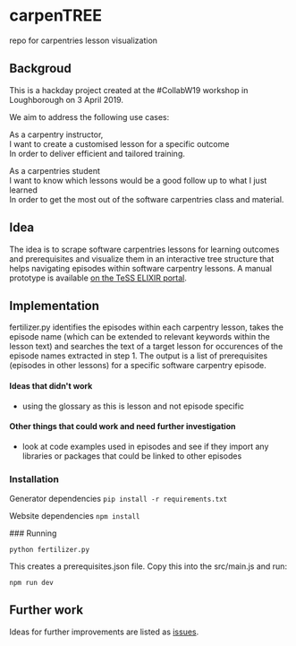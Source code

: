 # carpenTREE
repo for carpentries lesson visualization

## Backgroud

This is a hackday project created at the #CollabW19 workshop in Loughborough on 3 April 2019. 

We aim to address the following use cases:

As a carpentry instructor,  
I want to create a customised lesson for a specific outcome  
In order to deliver efficient and tailored training.

As a carpentries student  
I want to know which lessons would be a good follow up to what I just learned  
In order to get the most out of the software carpentries class and material.

## Idea
The idea is to scrape software carpentries lessons for learning outcomes and prerequisites and visualize them in an interactive tree structure that helps navigating episodes within software carpentry lessons. A manual prototype is available [on the TeSS ELIXIR portal](https://tess.elixir-europe.org/workflows/carpentree-test-case/).


## Implementation

fertilizer.py identifies the episodes within each carpentry lesson, takes the episode name (which can be extended to relevant keywords within the lesson text) and searches the text of a target lesson for occurences of the episode names extracted in step 1. The output is a list of prerequisites (episodes in other lessons) for a specific software carpentry episode.

#### Ideas that didn't work 
* using the glossary as this is lesson and not episode specific

#### Other things that could work and need further investigation
* look at code examples used in episodes and see if they import any libraries or packages that could be linked to other episodes

### Installation

Generator dependencies 
`pip install -r requirements.txt`

Website dependencies
`npm install`

### Running 

`python fertilizer.py`

This creates a prerequisites.json file.
Copy this into the src/main.js and run:

`npm run dev`



## Further work

Ideas for further improvements are listed as [issues](https://github.com/vwkoppejan/carpenTREE/issues).
